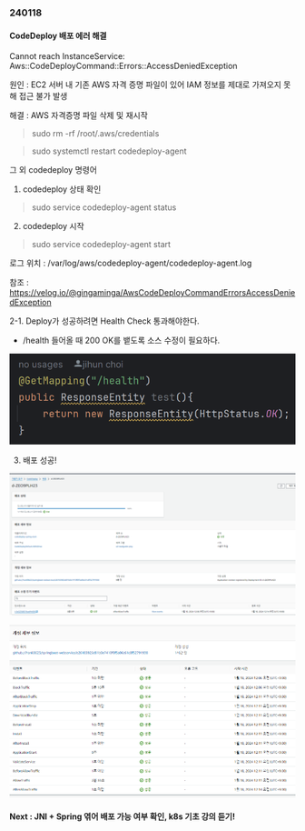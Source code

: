 ### 240118

#### CodeDeploy 배포 에러 해결

Cannot reach InstanceService: Aws::CodeDeployCommand::Errors::AccessDeniedException

원인 : EC2 서버 내 기존 AWS 자격 증명 파일이 있어 IAM 정보를 제대로 가져오지 못해 접근 불가 발생

해결 : AWS 자격증명 파일 삭제 및 재시작

> sudo rm -rf /root/.aws/credentials

> sudo systemctl restart codedeploy-agent

그 외 codedeploy 명령어

1. codedeploy 상태 확인
> sudo service codedeploy-agent status

2. codedeploy 시작
> sudo service codedeploy-agent start

로그 위치 : /var/log/aws/codedeploy-agent/codedeploy-agent.log


참조 : https://velog.io/@gingaminga/AwsCodeDeployCommandErrorsAccessDeniedException

2-1. Deploy가 성공하려면 Health Check 통과해야한다.
 - /health 들어올 때 200 OK를 뱉도록 소스 수정이 필요하다.

 ![Alt Text](./img/240118_2.png)


3. 배포 성공!

![Alt Text](./img/240118_1.png)

![Alt Text](./img/240118_3.png)

#### Next : JNI + Spring 엮어 배포 가능 여부 확인, k8s 기초 강의 듣기!